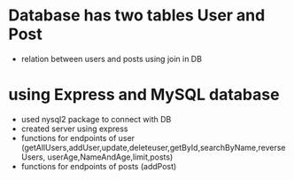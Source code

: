 # Database has two tables User and Post
- relation between users and posts using join in DB
# using Express and MySQL database
- used nysql2 package to connect with DB
- created server using express
- functions for endpoints of user (getAllUsers,addUser,update,deleteuser,getById,searchByName,reverseUsers, userAge,NameAndAge,limit,posts)
- functions for endpoints of posts (addPost)
